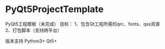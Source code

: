 # PyQt5ProjectTemplate
PyQt5工程模板（未完成）
目标：
1、包含Qt工程所需的qrc、fonts、qss资源
2、打包脚本（支持跨平台）

版本支持
Python3+ Qt5+
